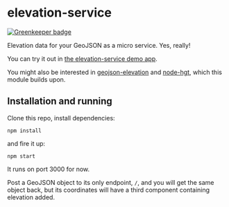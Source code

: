 elevation-service
=================

[![Greenkeeper badge](https://badges.greenkeeper.io/perliedman/elevation-service.svg)](https://greenkeeper.io/)

Elevation data for your GeoJSON as a micro service. Yes, really!

You can try it out in [the elevation-service demo app](http://www.liedman.net/elevation-service/).

You might also be interested in [geojson-elevation](https://github.com/perliedman/geojson-elevation) and 
[node-hgt](https://github.com/perliedman/node-hgt), which this module builds upon.

## Installation and running

Clone this repo, install dependencies:

```
npm install
```

and fire it up:

```
npm start
```

It runs on port 3000 for now.

Post a GeoJSON object to its only endpoint, `/`, and you will get the same object back, but its
coordinates will have a third component containing elevation added.

